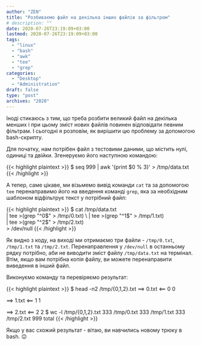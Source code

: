 ```yaml
---
author: "ZEN"
title: "Розбиваємо файл на декілька інших файлів за фільтром"
# description: ""
date: 2020-07-26T23:19:09+03:00
lastmod: 2020-07-26T23:19:09+03:00
tags:
  - "linux"
  - "bash"
  - "awk"
  - "tee"
  - "grep"
categories:
  - "Desktop"
  - "Administration"
draft: false
type: "post"
archives: "2020"
---
```


Іноді стикаюсь з тим, що треба розбити великий файл на декілька менших і при цьому зміст нових файлів повинен відповідати певним фільтрам. І сьогодні я розповім, як вирішити цю проблему за допомогою bash-скрипту.

<!--more-->

Для початку, нам потрібен файл з тестовими даними, що містить нулі, одиниці та двійки. Згенеруємо його наступною командою:

{{< highlight plaintext >}}
$ seq 999 | awk '{print $0 % 3}' > /tmp/data.txt
{{< /highlight >}}

А тепер, саме цікаве, ми візьмемо вивід команди `cat` та за допомогою `tee` перенаправимо його на введення команді `grep`, яка за необхідним шаблоном відфільтрує текст у потрібний файл:

{{< highlight plaintext >}}
$ cat /tmp/data.txt \
    | tee >(grep "^0$" > /tmp/0.txt) \
    | tee >(grep "^1$" > /tmp/1.txt) \
    | tee >(grep "^2$" > /tmp/2.txt) \
    > /dev/null
{{< /highlight >}}

Як видно з коду, на виході ми отримаємо три файли - `/tmp/0.txt`, `/tmp/1.txt` та `/tmp/2.txt`. Перенаправлення у `/dev/null` в останньому рядку потрібно, аби не виводити зміст файлу `/tmp/data.txt` на термінал. Втім, якщо вам потрібна копія файлу, ви можете перенаправити виведення в інший файл.

Виконуємо команду та перевіряємо результат:

{{< highlight plaintext >}}
$ head -n2 /tmp/{0,1,2}.txt
==> 0.txt <==
0
0

==> 1.txt <==
1
1

==> 2.txt <==
2
2
$ wc -l /tmp/{0,1,2}.txt
 333 /tmp/0.txt
 333 /tmp/1.txt
 333 /tmp/2.txt
999 total
{{< /highlight >}}

Якщо у вас схожий результат - вітаю, ви навчились новому трюку в bash. 😉
